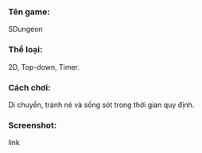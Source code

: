 ### Tên game: 
SDungeon
### Thể loại:
2D, Top-down, Timer.
### Cách chơi:
Di chuyển, tránh né và sống sót trong thời gian quy định.
### Screenshot:  
link
